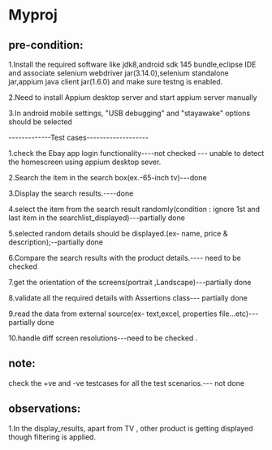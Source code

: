 # Myproj
pre-condition:
---------------
1.Install the required software like jdk8,android sdk 145 bundle,eclipse IDE and associate selenium webdriver jar(3.14.0),selenium standalone jar,appium java client jar(1.6.0) and make sure testng is enabled.

2.Need to install Appium desktop server and start appium server manually 

3.In android mobile settings, "USB debugging" and "stayawake" options should be selected




-------------Test cases-------------------

1.check the Ebay app login functionality----not checked --- unable to detect the homescreen using appium desktop sever.

2.Search the item in the search box(ex.-65-inch tv)---done

3.Display the search results.----done

4.select the item from the search result randomly(condition : ignore 1st and last item in the searchlist_displayed)---partially done

5.selected random details should be displayed.(ex- name, price & description);--partially done

6.Compare the search results with the product details.---- need to be checked

7.get the orientation of the screens(portrait ,Landscape)---partially done 

8.validate all the required details with Assertions class--- partially done

9.read the data from external source(ex- text,excel, properties file...etc)---partially done

10.handle diff screen resolutions---need to be checked
.

note:
-----

check the +ve and -ve testcases for all the test scenarios.--- not done 

observations:
---------------

1.In the display_results, apart from TV , other product is getting displayed though filtering is applied.
